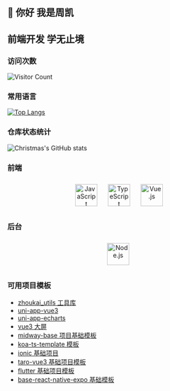 ## 👋 你好 我是周凯
## 前端开发 学无止境


### 访问次数
![Visitor Count](https://profile-counter.glitch.me/EightDoor/count.svg)
### 常用语言
[![Top Langs](https://github-readme-stats.vercel.app/api/top-langs/?username=EightDoor)](https://github.com/EightDoor/github-readme-stats)
### 仓库状态统计
![Christmas's GitHub stats](https://github-readme-stats.vercel.app/api?username=EightDoor&show_icons=true&theme=tokyonight)
### 前端  
<div align="center">  
<img style="margin: 10px" src="https://profilinator.rishav.dev/skills-assets/javascript-original.svg" alt="JavaScript" height="50" />  
<img style="margin: 10px" src="https://profilinator.rishav.dev/skills-assets/typescript-original.svg" alt="TypeScript" height="50" />  
<img style="margin: 10px" src="https://profilinator.rishav.dev/skills-assets/vuejs-original-wordmark.svg" alt="Vue.js" height="50" />  
</div>

</td><td valign="top" width="33%">



</td><td valign="top" width="33%">



### 后台  
<div align="center">  
<img style="margin: 10px" src="https://profilinator.rishav.dev/skills-assets/nodejs-original-wordmark.svg" alt="Node.js" height="50" />  
<img
       <br/>
</div>

### 可用项目模板
- [zhoukai_utils 工具库](https://github.com/EightDoor/zhoukai_utils)
- [uni-app-vue3](https://github.com/EightDoor/uniapp-vue3-project)
- [uni-app-echarts](https://github.com/EightDoor/uni-app-echart)
- [vue3 大屏](https://github.com/EightDoor/large-screen)
- [midway-base 项目基础模板](https://github.com/EightDoor/midway-base)
- [koa-ts-template 模板](https://github.com/EightDoor/koa-ts-template)
- [ionic 基础项目](https://github.com/EightDoor/base_ionic)
- [taro-vue3 基础项目模板](https://github.com/EightDoor/taro-vue3-project)
- [flutter 基础项目模板](https://github.com/EightDoor/flutter-base)
- [base-react-native-expo 基础模板](https://github.com/EightDoor/base-react-native)
